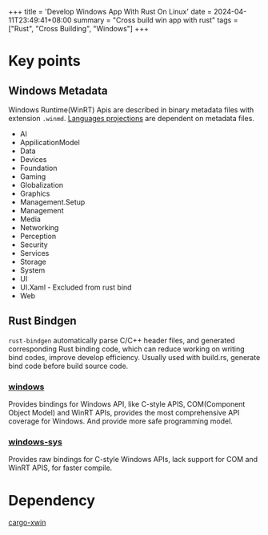 +++
title = 'Develop Windows App With Rust On Linux'
date = 2024-04-11T23:49:41+08:00
summary = "Cross build win app with rust"
tags = ["Rust", "Cross Building", "Windows"]
+++

# Key points

## Windows Metadata

Windows Runtime(WinRT) Apis are described in binary metadata files with extension `.winmd`. [Languages projections](https://github.com/microsoft/win32metadata/) are dependent on metadata files.

- AI
- AppilicationModel
- Data
- Devices
- Foundation
- Gaming
- Globalization
- Graphics
- Management.Setup
- Management
- Media
- Networking
- Perception
- Security
- Services
- Storage
- System
- UI
- UI.Xaml - Excluded from rust bind
- Web

## Rust Bindgen

`rust-bindgen` automatically parse C/C++ header files, and generated corresponding Rust binding code, which can reduce working on writing bind codes, improve develop efficiency.
Usually used with build.rs, generate bind code before build source code.

### [windows](https://crates.io/crates/windows)

Provides bindings for Windows API, like C-style APIS, COM(Component Object Model) and WinRT APIs, provides the most comprehensive API coverage for Windows. And provide more safe programming model.

### [windows-sys](https://crates.io/crates/windows-sys)

Provides raw bindings for C-style Windows APIs, lack support for COM and WinRT APIS, for faster compile.

# Dependency

[cargo-xwin](https://github.com/rust-cross/cargo-xwin)
